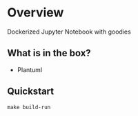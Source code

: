 # Overview

Dockerized Jupyter Notebook with goodies

## What is in the box?

- Plantuml

## Quickstart

```
make build-run
```
